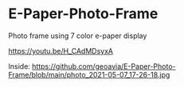 # E-Paper-Photo-Frame
Photo frame using 7 color e-paper display

https://youtu.be/H_CAdMDsyxA

Inside:
https://github.com/geoavia/E-Paper-Photo-Frame/blob/main/photo_2021-05-07_17-26-18.jpg

